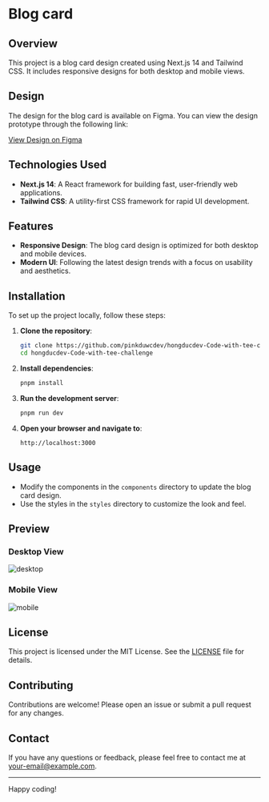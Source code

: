 # Blog card

## Overview

This project is a blog card design created using Next.js 14 and Tailwind CSS. It includes responsive designs for both desktop and mobile views.

## Design

The design for the blog card is available on Figma. You can view the design prototype through the following link:

[View Design on Figma](https://www.figma.com/design/e1AgI7RHyX9faU2UEwv5Nr/Untitled?node-id=0-1&t=utm3DYKJ1CfLeitQ-0)

## Technologies Used

- **Next.js 14**: A React framework for building fast, user-friendly web applications.
- **Tailwind CSS**: A utility-first CSS framework for rapid UI development.

## Features

- **Responsive Design**: The blog card design is optimized for both desktop and mobile devices.
- **Modern UI**: Following the latest design trends with a focus on usability and aesthetics.

## Installation

To set up the project locally, follow these steps:

1. **Clone the repository**:

   ```bash
   git clone https://github.com/pinkduwcdev/hongducdev-Code-with-tee-challenge.git
   cd hongducdev-Code-with-tee-challenge
   ```

2. **Install dependencies**:

   ```bash
   pnpm install
   ```

3. **Run the development server**:

   ```bash
   pnpm run dev
   ```

4. **Open your browser and navigate to**:

   ```
   http://localhost:3000
   ```

## Usage

- Modify the components in the `components` directory to update the blog card design.
- Use the styles in the `styles` directory to customize the look and feel.

## Preview

### Desktop View
![desktop](https://github.com/pinkduwcdev/hongducdev-Code-with-tee-challenge/assets/167205501/b8874de1-e6e2-4933-8e79-da78e3576425)

### Mobile View
![mobile](https://github.com/pinkduwcdev/hongducdev-Code-with-tee-challenge/assets/167205501/3601b9bb-854e-43bf-aa5e-15a7001424e9)

## License

This project is licensed under the MIT License. See the [LICENSE](LICENSE) file for details.

## Contributing

Contributions are welcome! Please open an issue or submit a pull request for any changes.

## Contact

If you have any questions or feedback, please feel free to contact me at [your-email@example.com](mailto:your-email@example.com).

---

Happy coding!

